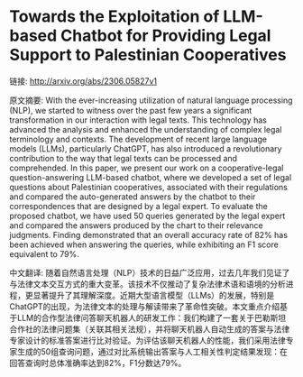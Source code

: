 # Towards the Exploitation of LLM-based Chatbot for Providing Legal Support to Palestinian Cooperatives

链接: http://arxiv.org/abs/2306.05827v1

原文摘要:
With the ever-increasing utilization of natural language processing (NLP), we
started to witness over the past few years a significant transformation in our
interaction with legal texts. This technology has advanced the analysis and
enhanced the understanding of complex legal terminology and contexts. The
development of recent large language models (LLMs), particularly ChatGPT, has
also introduced a revolutionary contribution to the way that legal texts can be
processed and comprehended. In this paper, we present our work on a
cooperative-legal question-answering LLM-based chatbot, where we developed a
set of legal questions about Palestinian cooperatives, associated with their
regulations and compared the auto-generated answers by the chatbot to their
correspondences that are designed by a legal expert. To evaluate the proposed
chatbot, we have used 50 queries generated by the legal expert and compared the
answers produced by the chart to their relevance judgments. Finding
demonstrated that an overall accuracy rate of 82% has been achieved when
answering the queries, while exhibiting an F1 score equivalent to 79%.

中文翻译:
随着自然语言处理（NLP）技术的日益广泛应用，过去几年我们见证了与法律文本交互方式的重大变革。该技术不仅推动了复杂法律术语和语境的分析进程，更显著提升了其理解深度。近期大型语言模型（LLMs）的发展，特别是ChatGPT的出现，为法律文本的处理与解读带来了革命性突破。本文重点介绍基于LLM的合作型法律问答聊天机器人的研发工作：我们构建了一套关于巴勒斯坦合作社的法律问题集（关联其相关法规），并将聊天机器人自动生成的答案与法律专家设计的标准答案进行比对验证。为评估该聊天机器人的性能，我们采用法律专家生成的50组查询问题，通过对比系统输出答案与人工相关性判定结果发现：在回答查询时总体准确率达到82%，F1分数达79%。
